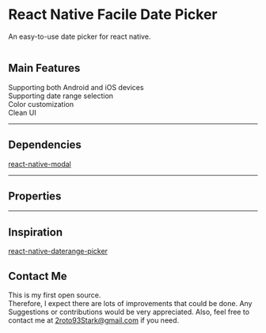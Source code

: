 # React Native Facile Date Picker

An easy-to-use date picker for react native.

<img>

## Main Features

Supporting both Android and iOS devices <br>
Supporting date range selection<br>
Color customization<br>
Clean UI

<hr>

## Dependencies

[react-native-modal](https://github.com/react-native-modal/react-native-modal)

<hr>

## Properties


<hr>

## Inspiration

[react-native-daterange-picker](https://github.com/Naxulanth/react-native-daterange-picker)

## Contact Me

This is my first open source.<br>
Therefore, I expect there are lots of improvements that could be done. 
Any Suggestions or contributions would be very appreciated. 
Also, feel free to contact me at 2roto93Stark@gmail.com if you need.